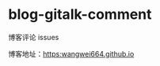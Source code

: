 # blog-gitalk-comment
博客评论 issues


博客地址：[https:wangwei664.github.io](https://wangwei664.github.io)
